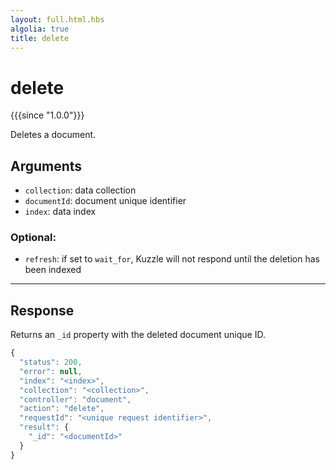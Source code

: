 ```yaml
---
layout: full.html.hbs
algolia: true
title: delete
---
```



# delete

{{{since "1.0.0"}}}

Deletes a document.


## Arguments

* `collection`: data collection
* `documentId`: document unique identifier
* `index`: data index

### Optional:

* `refresh`: if set to `wait_for`, Kuzzle will not respond until the deletion has been indexed

---

## Response

Returns an `_id` property with the deleted document unique ID.

```javascript
{
  "status": 200,
  "error": null,
  "index": "<index>",
  "collection": "<collection>",
  "controller": "document",
  "action": "delete",
  "requestId": "<unique request identifier>",
  "result": {
    "_id": "<documentId>"
  }
}
```
